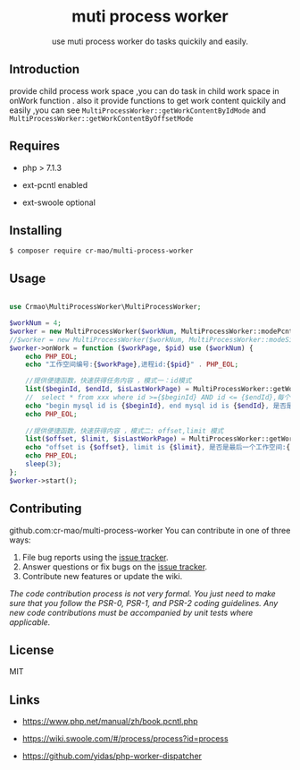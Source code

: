 <h1 align="center">  muti process worker </h1>

<p align="center"> use muti process worker do tasks  quickily and easily.</p>

## Introduction

provide child process work space ,you can do task in child work space in onWork function .
also it provide functions to get work content quickily and easily ,you can see `MultiProcessWorker::getWorkContentByIdMode` and  `MultiProcessWorker::getWorkContentByOffsetMode` 



## Requires

 - php > 7.1.3
 
 - ext-pcntl enabled
 
 - ext-swoole optional
  

## Installing

```shell
$ composer require cr-mao/multi-process-worker
```

## Usage
```php

use Crmao\MultiProcessWorker\MultiProcessWorker;

$workNum = 4;
$worker = new MultiProcessWorker($workNum, MultiProcessWorker::modePcntl);
//$worker = new MultiProcessWorker($workNum, MultiProcessWorker::modeSignleSwooleProcess);
$worker->onWork = function ($workPage, $pid) use ($workNum) {
    echo PHP_EOL;
    echo "工作空间编号:{$workPage},进程id:{$pid}" . PHP_EOL;

    //提供便捷函数，快速获得任务内容 ，模式一：id模式
    list($beginId, $endId, $isLastWorkPage) = MultiProcessWorker::getWorkContentByIdMode($workPage, 4, 1, 100001);
    //  select * from xxx where id >={$beginId} AND id <= {$endId},每个进程内可以自行在分页处理,  最后一个工作空间,你也许要考虑数据新增情况
    echo "begin mysql id is {$beginId}, end mysql id is {$endId}, 是否是最后一个工作空间:{$isLastWorkPage}";
    echo PHP_EOL;
    
    //提供便捷函数，快速获得内容 ，模式二: offset,limit 模式
    list($offset, $limit, $isLastWorkPage) = MultiProcessWorker::getWorkContentByOffsetMode($workPage, $workNum, 10001);
    echo "offset is {$offset}, limit is {$limit}, 是否是最后一个工作空间:{$isLastWorkPage} ";
    echo PHP_EOL;
    sleep(3);
};
$worker->start();

```


## Contributing
github.com:cr-mao/multi-process-worker
You can contribute in one of three ways:
1. File bug reports using the [issue tracker](https://github.com/cr-mao/multi-process-worker/issues).
2. Answer questions or fix bugs on the [issue tracker](https://github.com/cr-mao/multi-process-worker/issues).
3. Contribute new features or update the wiki.

_The code contribution process is not very formal. You just need to make sure that you follow the PSR-0, PSR-1, and PSR-2 coding guidelines. Any new code contributions must be accompanied by unit tests where applicable._

## License

MIT

## Links

 - https://www.php.net/manual/zh/book.pcntl.php

 - https://wiki.swoole.com/#/process/process?id=process
 
 - https://github.com/yidas/php-worker-dispatcher
 
